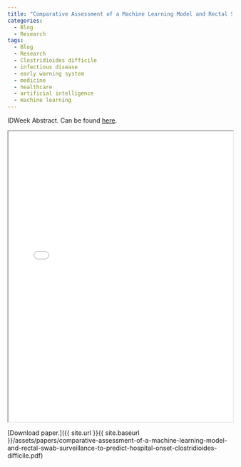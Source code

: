 ```yaml
---
title: "Comparative Assessment of a Machine Learning Model and Rectal Swab Surveillance to Predict Hospital Onset Clostridioides difficile"
categories:
  - Blog
  - Research
tags:
  - Blog
  - Research
  - Clostridioides difficile
  - infectious disease
  - early warning system
  - medicine
  - healthcare
  - artificial intelligence
  - machine learning
---
```


IDWeek Abstract. Can be found [here](https://doi.org/10.1093/ofid/ofab466.017).


<iframe src="{{ site.url }}{{ site.baseurl }}/assets/papers/comparative-assessment-of-a-machine-learning-model-and-rectal-swab-surveillance-to-predict-hospital-onset-clostridioides-difficile.pdf" 
    style="aspect-ratio: 8.5 / 11;"
    width="100%" 
>
</iframe>

[Download paper.]({{ site.url }}{{ site.baseurl }}/assets/papers/comparative-assessment-of-a-machine-learning-model-and-rectal-swab-surveillance-to-predict-hospital-onset-clostridioides-difficile.pdf)
